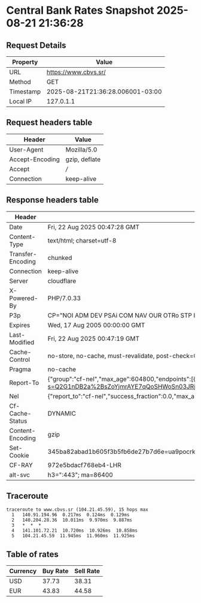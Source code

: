 # Central Bank Rates Snapshot 2025-08-21 21:36:28
## Request Details

| Property | Value |
|----------|-------|
| URL | https://www.cbvs.sr/ |
| Method | GET |
| Timestamp | 2025-08-21T21:36:28.006001-03:00 |
| Local IP | 127.0.1.1 |
    
## Request headers table

| Header | Value |
|--------|-------|
| User-Agent | Mozilla/5.0 |
| Accept-Encoding | gzip, deflate |
| Accept | */* |
| Connection | keep-alive |

    
## Response headers table
| Header | Value |
|--------|-------|
| Date | Fri, 22 Aug 2025 00:47:28 GMT |
| Content-Type | text/html; charset=utf-8 |
| Transfer-Encoding | chunked |
| Connection | keep-alive |
| Server | cloudflare |
| X-Powered-By | PHP/7.0.33 |
| P3p | CP="NOI ADM DEV PSAi COM NAV OUR OTRo STP IND DEM" |
| Expires | Wed, 17 Aug 2005 00:00:00 GMT |
| Last-Modified | Fri, 22 Aug 2025 00:47:19 GMT |
| Cache-Control | no-store, no-cache, must-revalidate, post-check=0, pre-check=0 |
| Pragma | no-cache |
| Report-To | {"group":"cf-nel","max_age":604800,"endpoints":[{"url":"https://a.nel.cloudflare.com/report/v4?s=Q2G1nDB2a%2BsZoYjmrAYE7qQoSHWoSn03JRjTrsoznOSboZJk45GZXjL4s9d8L1OLIUQwl7XtRX8qOh%2BCr1vrQEOyX8udmydDXxpv"}]} |
| Nel | {"report_to":"cf-nel","success_fraction":0.0,"max_age":604800} |
| Cf-Cache-Status | DYNAMIC |
| Content-Encoding | gzip |
| Set-Cookie | 345ba82abad1b605f3b5fb6de27b7d6e=ua9pocrkq4and4an8qlqr9sc24; HttpOnly; Path=/ |
| CF-RAY | 972e5bdacf768eb4-LHR |
| alt-svc | h3=":443"; ma=86400 |

## Traceroute 

```
traceroute to www.cbvs.sr (104.21.45.59), 15 hops max
  1   140.91.194.96  0.217ms  0.124ms  0.129ms 
  2   140.204.28.36  10.011ms  9.970ms  9.887ms 
  3   *  *  * 
  4   141.101.72.21  10.720ms  10.926ms  10.858ms 
  5   104.21.45.59  11.945ms  11.960ms  11.925ms 

```

## Table of rates

| Currency | Buy Rate | Sell Rate |
|----------|----------|-----------|
| USD | 37.73 | 38.31 |
| EUR | 43.83 | 44.58 |
